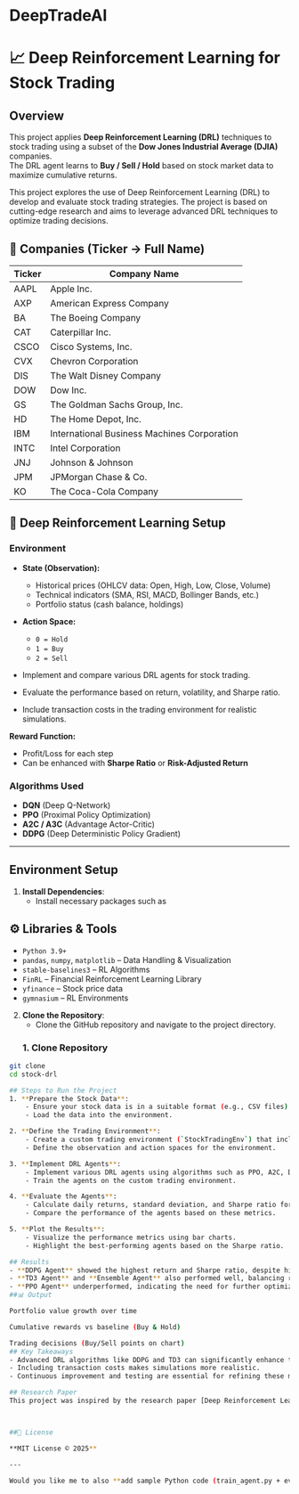# DeepTradeAI
# 📈 Deep Reinforcement Learning for Stock Trading  


## Overview
This project applies **Deep Reinforcement Learning (DRL)** techniques to stock trading using a subset of the **Dow Jones Industrial Average (DJIA)** companies.  
The DRL agent learns to **Buy / Sell / Hold** based on stock market data to maximize cumulative returns.  

This project explores the use of Deep Reinforcement Learning (DRL) to develop and evaluate stock trading strategies. The project is based on cutting-edge research and aims to leverage advanced DRL techniques to optimize trading decisions.

## 🏢 Companies (Ticker → Full Name)  

| Ticker | Company Name |
|--------|--------------|
| AAPL   | Apple Inc. |
| AXP    | American Express Company |
| BA     | The Boeing Company |
| CAT    | Caterpillar Inc. |
| CSCO   | Cisco Systems, Inc. |
| CVX    | Chevron Corporation |
| DIS    | The Walt Disney Company |
| DOW    | Dow Inc. |
| GS     | The Goldman Sachs Group, Inc. |
| HD     | The Home Depot, Inc. |
| IBM    | International Business Machines Corporation |
| INTC   | Intel Corporation |
| JNJ    | Johnson & Johnson |
| JPM    | JPMorgan Chase & Co. |
| KO     | The Coca-Cola Company |

## 🧠 Deep Reinforcement Learning Setup  
### **Environment**
- **State (Observation):**
  - Historical prices (OHLCV data: Open, High, Low, Close, Volume)
  - Technical indicators (SMA, RSI, MACD, Bollinger Bands, etc.)
  - Portfolio status (cash balance, holdings)

- **Action Space:**
  - `0 = Hold`
  - `1 = Buy`
  - `2 = Sell`
- Implement and compare various DRL agents for stock trading.
- Evaluate the performance based on return, volatility, and Sharpe ratio.
- Include transaction costs in the trading environment for realistic simulations.

**Reward Function:**
  - Profit/Loss for each step
  - Can be enhanced with **Sharpe Ratio** or **Risk-Adjusted Return**

### **Algorithms Used**
- **DQN** (Deep Q-Network)  
- **PPO** (Proximal Policy Optimization)  
- **A2C / A3C** (Advantage Actor-Critic)  
- **DDPG** (Deep Deterministic Policy Gradient)  

---

## Environment Setup
1. **Install Dependencies**:
    - Install necessary packages such as
 ## ⚙️ Libraries & Tools  

- `Python 3.9+`  
- `pandas`, `numpy`, `matplotlib` – Data Handling & Visualization  
- `stable-baselines3` – RL Algorithms  
- `FinRL` – Financial Reinforcement Learning Library  
- `yfinance` – Stock price data  
- `gymnasium` – RL Environments  

2. **Clone the Repository**:
    - Clone the GitHub repository and navigate to the project directory.
    ### 1. Clone Repository
```bash
git clone 
cd stock-drl

## Steps to Run the Project
1. **Prepare the Stock Data**:
    - Ensure your stock data is in a suitable format (e.g., CSV files).
    - Load the data into the environment.

2. **Define the Trading Environment**:
    - Create a custom trading environment (`StockTradingEnv`) that includes transaction costs.
    - Define the observation and action spaces for the environment.

3. **Implement DRL Agents**:
    - Implement various DRL agents using algorithms such as PPO, A2C, DDPG, SAC, TD3.
    - Train the agents on the custom trading environment.

4. **Evaluate the Agents**:
    - Calculate daily returns, standard deviation, and Sharpe ratio for each agent.
    - Compare the performance of the agents based on these metrics.

5. **Plot the Results**:
    - Visualize the performance metrics using bar charts.
    - Highlight the best-performing agents based on the Sharpe ratio.

## Results
- **DDPG Agent** showed the highest return and Sharpe ratio, despite higher volatility.
- **TD3 Agent** and **Ensemble Agent** also performed well, balancing return and risk.
- **PPO Agent** underperformed, indicating the need for further optimization.
##📊 Output

Portfolio value growth over time

Cumulative rewards vs baseline (Buy & Hold)

Trading decisions (Buy/Sell points on chart)
## Key Takeaways
- Advanced DRL algorithms like DDPG and TD3 can significantly enhance trading strategies.
- Including transaction costs makes simulations more realistic.
- Continuous improvement and testing are essential for refining these models.

## Research Paper
This project was inspired by the research paper [Deep Reinforcement Learning for AutomatedStock Trading: An Ensemble Strategy](https://papers.ssrn.com/sol3/papers.cfm?abstract_id=3690996). The paper provides a comprehensive overview of using DRL in financial markets and guided the development of the agents and environment in this project.



##📜 License

**MIT License © 2025**

---

Would you like me to also **add sample Python code (train_agent.py + evaluate_agent.py)** so the README links directly to working code for AAPL, JPM, KO?
